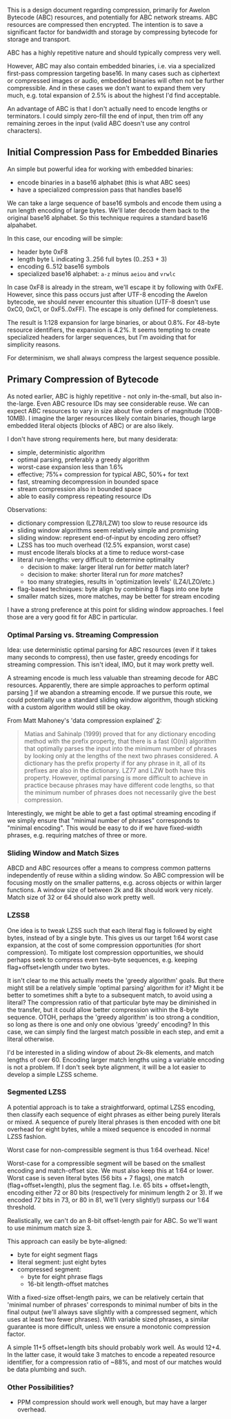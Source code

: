 This is a design document regarding compression, primarily for Awelon Bytecode (ABC) resources, and potentially for ABC network streams. ABC resources are compressed then encrypted. The intention is to save a significant factor for bandwidth and storage by compressing bytecode for storage and transport.

ABC has a highly repetitive nature and should typically compress very well. 

However, ABC may also contain embedded binaries, i.e. via a specialized first-pass compression targeting base16. In many cases such as ciphertext or compressed images or audio, embedded binaries will often not be further compressible. And in these cases we don't want to expand them very much, e.g. total expansion of 2.5% is about the highest I'd find acceptable.

An advantage of ABC is that I don't actually need to encode lengths or terminators. I could simply zero-fill the end of input, then trim off any remaining zeroes in the input (valid ABC doesn't use any control characters). 

## Initial Compression Pass for Embedded Binaries

An simple but powerful idea for working with embedded binaries: 

* encode binaries in a base16 alphabet (this is what ABC sees)
* have a specialized compression pass that handles base16

We can take a large sequence of base16 symbols and encode them using a run length encoding of large bytes. We'll later decode them back to the original base16 alphabet. So this technique requires a standard base16 alpahabet.

In this case, our encoding will be simple:

* header byte 0xF8
* length byte L indicating 3..256 full bytes (0..253 + 3)
* encoding 6..512 base16 symbols
* specialized base16 alphabet: `a-z` minus `aeiou` and `vrwlc`

In case 0xF8 is already in the stream, we'll escape it by following with 0xFE. However, since this pass occurs just after UTF-8 encoding the Awelon bytecode, we should never encounter this situation (UTF-8 doesn't use 0xC0, 0xC1, or 0xF5..0xFF). The escape is only defined for completeness.

The result is 1:128 expansion for large binaries, or about 0.8%. For 48-byte resource identifiers, the expansion is 4.2%. It seems tempting to create specialized headers for larger sequences, but I'm avoiding that for simplicity reasons.

For determinism, we shall always compress the largest sequence possible.

## Primary Compression of Bytecode

As noted earlier, ABC is highly repetitive - not only in-the-small, but also in-the-large. Even ABC resource IDs may see considerable reuse. We can expect ABC resources to vary in size about five orders of magnitude (100B-10MB). I imagine the larger resources likely contain binaries, though large embedded literal objects (blocks of ABC) or are also likely.

I don't have strong requirements here, but many desiderata:

* simple, deterministic algorithm
* optimal parsing, preferably a greedy algorithm
* worst-case expansion less than 1.6% 
* effective; 75%+ compression for typical ABC, 50%+ for text
* fast, streaming decompression in bounded space
* stream compression also in bounded space
* able to easily compress repeating resource IDs

Observations:

* dictionary compression (LZ78/LZW) too slow to reuse resource ids
* sliding window algorithms seem relatively simple and promising
* sliding window: represent end-of-input by encoding zero offset?
* LZSS has too much overhead (12.5% expansion, worst case)
* must encode literals blocks at a time to reduce worst-case
* literal run-lengths: very difficult to determine optimality
  * decision to make: larger literal run for *better* match later? 
  * decision to make: shorter literal run for *more* matches?
  * too many strategies, results in 'optimization levels' (LZ4/LZO/etc.)
* flag-based techniques: byte align by combining 8 flags into one byte
* smaller match sizes, more matches, may be better for stream encoding

I have a strong preference at this point for sliding window approaches. I feel those are a very good fit for ABC in particular.

### Optimal Parsing vs. Streaming Compression

Idea: use deterministic optimal parsing for ABC resources (even if it takes many seconds to compress), then use faster, greedy encodings for streaming compression. This isn't ideal, IMO, but it may work pretty well.

A streaming encode is much less valuable than streaming decode for ABC resources. Apparently, there are simple approaches to perform optimal parsing [1](http://www.cbloom.com/algs/dictionary.html) if we abandon a streaming encode. If we pursue this route, we could potentially use a standard sliding window algorithm, though sticking with a custom algorithm would still be okay.

From Matt Mahoney's 'data compression explained' [2](http://mattmahoney.net/dc/dce.html):

> Matias and Sahinalp (1999) proved that for any dictionary encoding method with the prefix property, that there is a fast (O(n)) algorithm that optimally parses the input into the minimum number of phrases by looking only at the lengths of the next two phrases considered. A dictionary has the prefix property if for any phrase in it, all of its prefixes are also in the dictionary. LZ77 and LZW both have this property. However, optimal parsing is more difficult to achieve in practice because phrases may have different code lengths, so that the minimum number of phrases does not necessarily give the best compression.

Interestingly, we might be able to get a fast optimal streaming encoding if we simply ensure that "minimal number of phrases" corresponds to "minimal encoding". This would be easy to do if we have fixed-width phrases, e.g. requiring matches of three or more.

### Sliding Window and Match Sizes

ABCD and ABC resources offer a means to compress common patterns independently of reuse within a sliding window. So ABC compression will be focusing mostly on the smaller patterns, e.g. across objects or within larger functions. A window size of between 2k and 8k should work very nicely. Match size of 32 or 64 should also work pretty well. 

### LZSS8

One idea is to tweak LZSS such that each literal flag is followed by eight bytes, instead of by a single byte. This gives us our target 1:64 worst case expansion, at the cost of some compression opportunities (for short compression). To mitigate lost compression opportunities, we should perhaps seek to compress even two-byte sequences, e.g. keeping flag+offset+length under two bytes. 

It isn't clear to me this actually meets the 'greedy algorithm' goals. But there might still be a relatively simple 'optimal parsing' algorithm for it? Might it be better to sometimes shift a byte to a subsequent match, to avoid using a literal? The compression ratio of that particular byte may be diminished in the transfer, but it could allow better compression within the 8-byte sequence. OTOH, perhaps the 'greedy algorithm' is too strong a condition, so long as there is one and only one obvious 'greedy' encoding? In this case, we can simply find the largest match possible in each step, and emit a literal otherwise.

I'd be interested in a sliding window of about 2k-8k elements, and match lengths of over 60. Encoding larger match lengths using a variable encoding is not a problem. If I don't seek byte alignment, it will be a lot easier to develop a simple LZSS scheme.

### Segmented LZSS

A potential approach is to take a straightforward, optimal LZSS encoding, then classify each sequence of eight phrases as either being purely literals or mixed. A sequence of purely literal phrases is then encoded with one bit overhead for eight bytes, while a mixed sequence is encoded in normal LZSS fashion.

Worst case for non-compressible segment is thus 1:64 overhead. Nice! 

Worst-case for a compressible segment will be based on the smallest encoding and match-offset size. We must also keep this at 1:64 or lower. Worst case is seven literal bytes (56 bits + 7 flags), one match (flag+offset+length), plus the segment flag. I.e. 65 bits + offset+length, encoding either 72 or 80 bits (respectively for minimum length 2 or 3). If we encoded 72 bits in 73, or 80 in 81, we'll (very slightly!) surpass our 1:64 threshold.

Realistically, we can't do an 8-bit offset-length pair for ABC. So we'll want to use minimum match size 3.

This approach can easily be byte-aligned:

* byte for eight segment flags
* literal segment: just eight bytes
* compressed segment: 
  * byte for eight phrase flags
  * 16-bit length-offset matches

With a fixed-size offset-length pairs, we can be relatively certain that 'minimal number of phrases' corresponds to minimal number of bits in the final output (we'll always save slightly with a compressed segment, which uses at least two fewer phrases). With variable sized phrases, a similar guarantee is more difficult, unless we ensure a monotonic compression factor.

A simple 11+5 offset+length bits should probably work well. As would 12+4. In the latter case, it would take 3 matches to encode a repeated resource identifier, for a compression ratio of ~88%, and most of our matches would be data plumbing and such.

### Other Possibilities?

* PPM compression should work well enough, but may have a larger overhead. 
